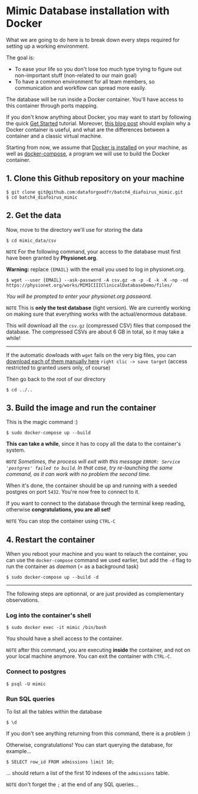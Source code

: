 # Mimic Database installation with Docker

What we are going to do here is to break down every steps required for setting up a working environment. 

The goal is:
* To ease your life so you don't lose too much type trying to figure out non-important stuff (non-related to our main goal)
* To have a common environment for all team members, so communication and workflow can spread more easily.

The database will be run inside a Docker container. You'll have access to this container through ports mapping.

If you don't know anything about Docker, you may want to start by following the quick [Get Started](https://docs.docker.com/get-started/) tutorial. Moreover, [this blog post](https://blog.docker.com/2016/03/containers-are-not-vms/) should explain why a Docker container is useful, and what are the differences between a container and a classic virtual machine.

Starting from now, we assume that [Docker is installed](https://docs.docker.com/install/) on your machine, as well as [docker-compose](https://docs.docker.com/compose/install/), a program we will use to build the Docker container.

## 1. Clone this Github repository on your machine

    $ git clone git@github.com:dataforgoodfr/batch4_diafoirus_mimic.git
    $ cd batch4_diafoirus_mimic
    
## 2. Get the data
Now, move to the directory we'll use for storing the data
    
    $ cd mimic_data/csv
    
`NOTE` For the following command, your access to the database must first have been granted by **Physionet.org**.

**Warning:** replace `{EMAIL}` with the email you used to log in physionet.org.

    $ wget --user {EMAIL} --ask-password -A csv.gz -m -p -E -k -K -np -nd https://physionet.org/works/MIMICIIIClinicalDatabaseDemo/files/ 

*You will be prompted to enter your physionet.org password.*

`NOTE` This is **only the test database** (light version). We are currently working on making sure that everything works with the actual/enormous database.

This will download all the `csv.gz` (compressed CSV) files that composed the database. The compressed CSVs are about 6 GB in total, so it may take a while!

---

If the automatic dowloads with `wget` fails on the very big files, you can [download each of them manually here](https://physionet.org/works/MIMICIIIClinicalDatabase/files/) `right clic -> save target` (access restricted to granted users only, of course)

Then go back to the root of our directory

    $ cd ../..
    
## 3. Build the image and run the container

This is the magic command :)

    $ sudo docker-compose up --build

**This can take a while**, since it has to copy all the data to the container's system. 

*`NOTE` Sometimes, the process will exit with this message `ERROR: Service 'postgres' failed to build`. In that case, try re-launching the same command, as it can work with no problem the second time.*

When it's done, the container should be up and running with a seeded postgres on port `5432`. You're now free to connect to it.

If you want to connect to the database through the terminal keep reading, otherwise **congratulations, you are all set!**

`NOTE` You can stop the container using `CTRL-C` 
## 4. Restart the container
When you reboot your machine and you want to relauch the container, you can use the `docker-compose` command we used earlier, but add the `-d` flag to run the container as *daemon* (= as a background task)

    $ sudo docker-compose up --build -d

----------------
The following steps are optionnal, or are just provided as complementary observations.

### Log into the container's shell

    $ sudo docker exec -it mimic /bin/bash
    
You should have a shell access to the container. 

`NOTE` after this command, you are executing **inside** the container, and not on your local machine anymore. You can exit the container with `CTRL-C`.
    
### Connect to postgres

    $ psql -U mimic
    
### Run SQL queries
To list all the tables within the database

    $ \d 
    
If you don't see anything returning from this command, there is a problem :)

Otherwise, congratulations! You can start querying the database, for example...
  
    $ SELECT row_id FROM admissions limit 10;

... should return a list of the first 10 indexes of the `admissions` table.

`NOTE` don't forget the `;` at the end of any SQL queries...
